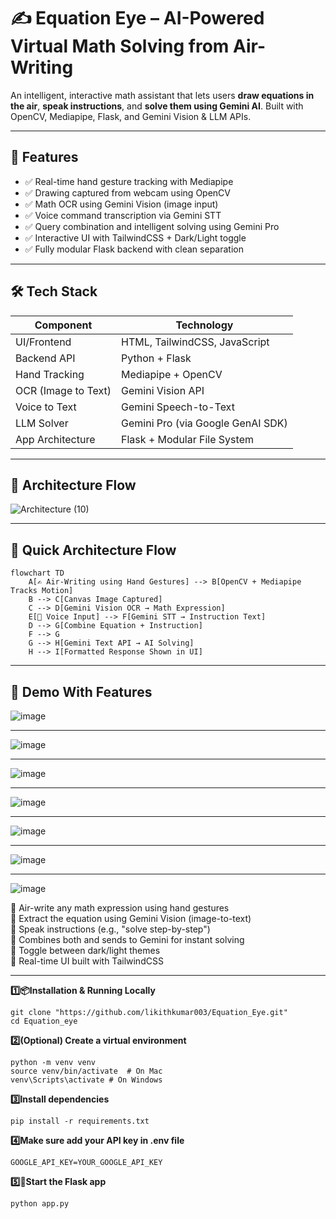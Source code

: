# ✍️ Equation Eye – AI-Powered Virtual Math Solving from Air-Writing

An intelligent, interactive math assistant that lets users **draw equations in the air**, **speak instructions**, and **solve them using Gemini AI**. Built with OpenCV, Mediapipe, Flask, and Gemini Vision & LLM APIs.

---

## 📂 Features

- ✅ Real-time hand gesture tracking with Mediapipe
- ✅ Drawing captured from webcam using OpenCV
- ✅ Math OCR using Gemini Vision (image input)
- ✅ Voice command transcription via Gemini STT
- ✅ Query combination and intelligent solving using Gemini Pro
- ✅ Interactive UI with TailwindCSS + Dark/Light toggle
- ✅ Fully modular Flask backend with clean separation

---

## 🛠️ Tech Stack

| Component         | Technology                  |
|------------------|-----------------------------|
| UI/Frontend       | HTML, TailwindCSS, JavaScript |
| Backend API       | Python + Flask              |
| Hand Tracking     | Mediapipe + OpenCV          |
| OCR (Image to Text)| Gemini Vision API          |
| Voice to Text     | Gemini Speech-to-Text       |
| LLM Solver        | Gemini Pro (via Google GenAI SDK) |
| App Architecture  | Flask + Modular File System |

---
## 🧠 Architecture Flow
![Architecture (10)](https://github.com/user-attachments/assets/cdf932ee-6844-4fb8-8cc8-db2d0ab1388f)

---
## 🧠 Quick Architecture Flow

```mermaid
flowchart TD
    A[✍️ Air-Writing using Hand Gestures] --> B[OpenCV + Mediapipe Tracks Motion]
    B --> C[Canvas Image Captured]
    C --> D[Gemini Vision OCR → Math Expression]
    E[🎤 Voice Input] --> F[Gemini STT → Instruction Text]
    D --> G[Combine Equation + Instruction]
    F --> G
    G --> H[Gemini Text API → AI Solving]
    H --> I[Formatted Response Shown in UI]
```
---


## 🚀 Demo With Features

![image](https://github.com/user-attachments/assets/c7eb56c0-a5ec-4bf4-aa12-eed517ba3173)

---
![image](https://github.com/user-attachments/assets/50e7d653-99da-4eb5-bc15-e6b28b47b49d)

---
![image](https://github.com/user-attachments/assets/3d4e455b-ff52-4b29-bb89-54ba12acf34e)

---
![image](https://github.com/user-attachments/assets/b97b3d70-cafa-4e0e-a2c1-ed2e096f2fe6)

---
![image](https://github.com/user-attachments/assets/71226d6b-5540-4705-b29b-8a2985e03ea7)

---
![image](https://github.com/user-attachments/assets/f8cff73a-6821-4828-88fb-7d2284463d91)

---
![image](https://github.com/user-attachments/assets/a5abeca4-d910-42aa-a048-dfbf6e577864)


📌 Air-write any math expression using hand gestures  
📌 Extract the equation using Gemini Vision (image-to-text)  
📌 Speak instructions (e.g., "solve step-by-step")  
📌 Combines both and sends to Gemini for instant solving  
📌 Toggle between dark/light themes  
📌 Real-time UI built with TailwindCSS  

---


**1️⃣📦Installation & Running Locally**

    git clone "https://github.com/likithkumar003/Equation_Eye.git"
    cd Equation_eye

**2️⃣(Optional) Create a virtual environment**

    python -m venv venv
    source venv/bin/activate  # On Mac
    venv\Scripts\activate # On Windows

**3️⃣Install dependencies**

    pip install -r requirements.txt

**4️⃣Make sure add your API key in .env file**

    GOOGLE_API_KEY=YOUR_GOOGLE_API_KEY

**5️⃣🚀Start the Flask app**

    python app.py


